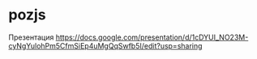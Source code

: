 # pozjs

Презентация https://docs.google.com/presentation/d/1cDYUI_NO23M-cyNgYulohPm5CfmSiEp4uMgQqSwfb5I/edit?usp=sharing
